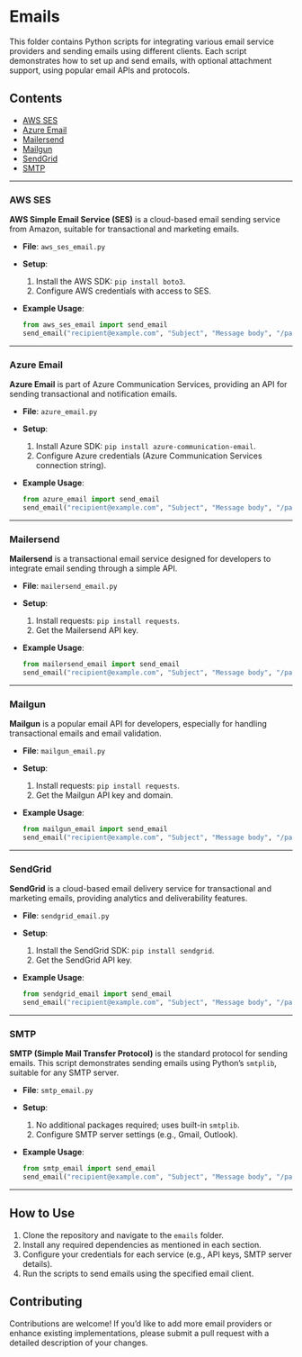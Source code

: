 # Emails

This folder contains Python scripts for integrating various email service providers and sending emails using different clients. Each script demonstrates how to set up and send emails, with optional attachment support, using popular email APIs and protocols.

## Contents

- [AWS SES](#aws-ses)
- [Azure Email](#azure-email)
- [Mailersend](#mailersend)
- [Mailgun](#mailgun)
- [SendGrid](#sendgrid)
- [SMTP](#smtp)

---

### AWS SES

**AWS Simple Email Service (SES)** is a cloud-based email sending service from Amazon, suitable for transactional and marketing emails.

- **File**: `aws_ses_email.py`
- **Setup**:
  1. Install the AWS SDK: `pip install boto3`.
  2. Configure AWS credentials with access to SES.

- **Example Usage**:
  ```python
  from aws_ses_email import send_email
  send_email("recipient@example.com", "Subject", "Message body", "/path/to/attachment.txt")
  ```

---

### Azure Email

**Azure Email** is part of Azure Communication Services, providing an API for sending transactional and notification emails.

- **File**: `azure_email.py`
- **Setup**:
  1. Install Azure SDK: `pip install azure-communication-email`.
  2. Configure Azure credentials (Azure Communication Services connection string).

- **Example Usage**:
  ```python
  from azure_email import send_email
  send_email("recipient@example.com", "Subject", "Message body", "/path/to/attachment.txt")
  ```

---

### Mailersend

**Mailersend** is a transactional email service designed for developers to integrate email sending through a simple API.

- **File**: `mailersend_email.py`
- **Setup**:
  1. Install requests: `pip install requests`.
  2. Get the Mailersend API key.

- **Example Usage**:
  ```python
  from mailersend_email import send_email
  send_email("recipient@example.com", "Subject", "Message body", "/path/to/attachment.txt")
  ```

---

### Mailgun

**Mailgun** is a popular email API for developers, especially for handling transactional emails and email validation.

- **File**: `mailgun_email.py`
- **Setup**:
  1. Install requests: `pip install requests`.
  2. Get the Mailgun API key and domain.

- **Example Usage**:
  ```python
  from mailgun_email import send_email
  send_email("recipient@example.com", "Subject", "Message body", "/path/to/attachment.txt")
  ```

---

### SendGrid

**SendGrid** is a cloud-based email delivery service for transactional and marketing emails, providing analytics and deliverability features.

- **File**: `sendgrid_email.py`
- **Setup**:
  1. Install the SendGrid SDK: `pip install sendgrid`.
  2. Get the SendGrid API key.

- **Example Usage**:
  ```python
  from sendgrid_email import send_email
  send_email("recipient@example.com", "Subject", "Message body", "/path/to/attachment.txt")
  ```

---

### SMTP

**SMTP (Simple Mail Transfer Protocol)** is the standard protocol for sending emails. This script demonstrates sending emails using Python’s `smtplib`, suitable for any SMTP server.

- **File**: `smtp_email.py`
- **Setup**:
  1. No additional packages required; uses built-in `smtplib`.
  2. Configure SMTP server settings (e.g., Gmail, Outlook).

- **Example Usage**:
  ```python
  from smtp_email import send_email
  send_email("recipient@example.com", "Subject", "Message body", "/path/to/attachment.txt")
  ```

---

## How to Use

1. Clone the repository and navigate to the `emails` folder.
2. Install any required dependencies as mentioned in each section.
3. Configure your credentials for each service (e.g., API keys, SMTP server details).
4. Run the scripts to send emails using the specified email client.

## Contributing

Contributions are welcome! If you’d like to add more email providers or enhance existing implementations, please submit a pull request with a detailed description of your changes.
